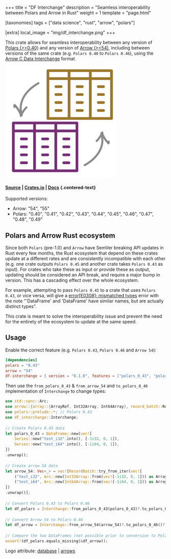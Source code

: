 +++
title = "DF Interchange"
description = "Seamless interoperability between Polars and Arrow in Rust"
weight = 1
template = "page.html"

[taxonomies]
tags = ["data science", "rust", "arrow", "polars"]

[extra]
local_image = "img/df_interchange.png"
+++

This crate allows for seamless interoperability between any version of [Polars (>=0.40)](https://docs.rs/polars/latest/polars/) and any version of [Arrow (>=54)](https://docs.rs/arrow/latest/arrow/), including between versions of the same crate (e.g. `Polars 0.40` to `Polars 0.46`), using the [Arrow C Data Interchange](https://arrow.apache.org/docs/format/CDataInterface.html) format.

<a href="https://github.com/EricFecteau/dcss-api"> <img src="df_interchange.png" alt="df interchange logo" width="350"/> </a>

#### [Source](https://github.com/EricFecteau/df-interchange) | [Crates.io](https://crates.io/crates/df-interchange) | [Docs](https://docs.rs/df-interchange/latest/df_interchange/) {.centered-text}

Supported versions:
* Arrow: "54", "55"
* Polars: "0.40", "0.41", "0.42", "0.43", "0.44", "0.45", "0.46", "0.47", "0.48", "0.49" 

## Polars and Arrow Rust ecosystem

Since both `Polars` (pre-1.0) and `Arrow` have SemVer breaking API updates in Rust every few months, the Rust ecosystem that depend on these crates update at a different rates and are consistently incompatible with each other (e.g. one crate outputs `Polars 0.45` and another crate takes `Polars 0.43` as input). For crates who take these as input or provide these as output, updating should be considered an API break, and require a major bump in version. This has a cascading effect over the whole ecosystem.

For example, attempting to pass `Polars 0.45` to a crate that uses `Polars 0.43`, or vice versa, will give a [error[E0308]: mismatched types](https://doc.rust-lang.org/error_codes/E0308.html) error with the note "'DataFrame' and 'DataFrame' have similar names, but are actually distinct types". 

This crate is meant to solve the interoperability issue and prevent the need for the entirety of the ecosystem to update at the same speed.

## Usage

Enable the correct feature (e.g. `Polars 0.43`, `Polars 0.46` and `Arrow 54`):

```toml
[dependencies]
polars = "0.43"
arrow = "54"
df-interchange = { version = "0.1.0", features = ["polars_0_43", "polars_0_46", "arrow_54"] }
```

Then use the `from_polars_0_43` & `from_arrow_54` and `to_polars_0_46` implementation of `Interchange` to change types:

```Rust
use std::sync::Arc; 
use arrow::{array::{ArrayRef, Int32Array, Int64Array}, record_batch::RecordBatch}; // Arrow 54
use polars::prelude::*; // Polars 0.43
use df_interchange::Interchange;

// Create Polars 0.43 data
let polars_0_43 = DataFrame::new(vec![
    Series::new("test_i32".into(), [-1i32, 0, 1]),
    Series::new("test_i64".into(), [-1i64, 0, 1]),
])
.unwrap();

// Create arrow 54 data
let arrow_54: Vec<_> = vec![RecordBatch::try_from_iter(vec![
    ("test_i32", Arc::new(Int32Array::from(vec![-1i32, 0, 1])) as ArrayRef),
    ("test_i64", Arc::new(Int64Array::from(vec![-1i64, 0, 1])) as ArrayRef),
])
.unwrap()];

// Convert Polars 0.43 to Polars 0.46
let df_polars = Interchange::from_polars_0_43(polars_0_43)?.to_polars_0_46()?;

// Convert Arrow 54 to Polars 0.46
let df_arrow = Interchange::from_arrow_54(arrow_54)?.to_polars_0_46()?;

// Compare the two DataFrames (not possible prior to conversion to Polars 0.46)
assert!(df_polars.equals_missing(&df_arrow));

```

Logo attribute: [database](https://www.flaticon.com/free-icons/database) | [arrows](https://www.flaticon.com/free-icons/arrows)